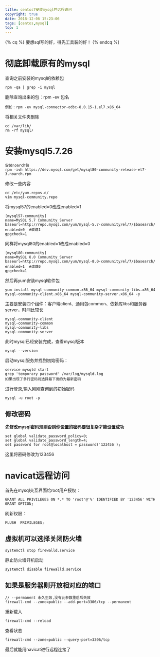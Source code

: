 ```yaml
---
title: centos7安装mysql并远程访问
copyright: true
date: 2018-12-06 15:23:06
tags: [centos,mysql]
top: 1
---
```



{% cq %}
要想sql写的好，得先工具装的好！
{% endcq %}
<!--more-->

# 彻底卸载原有的mysql
查询之前安装的mysql的依赖包
```
rpm -qa | grep -i mysql
```
删除查询出来的包：rpm  -ev 包名
```
例如：rpm -ev mysql-connector-odbc-8.0.15-1.el7.x86_64
```
将相关文件夹删除

```
cd /var/lib/
rm -rf mysql/
```

# 安装mysql5.7.26

```
安装noarch包
rpm -ivh https://dev.mysql.com/get/mysql80-community-release-el7-3.noarch.rpm
```
修改一些内容

    cd /etc/yum.repos.d/
    vim mysql-community.repo

将mysql57的enabled=0改成enabled=1

    [mysql57-community]
    name=MySQL 5.7 Community Server
    baseurl=http://repo.mysql.com/yum/mysql-5.7-community/el/7/$basearch/
    enabled=0  #改成1
    gpgcheck=1
同样将mysql80的enabled=1改成enabled=0

    [mysql80-community]
    name=MySQL 8.0 Community Server
    baseurl=http://repo.mysql.com/yum/mysql-8.0-community/el/7/$basearch/
    enabled=1  #改成0
    gpgcheck=1

然后再yum安装mysql软件包
```
yum install mysql-community-common.x86_64 mysql-community-libs.x86_64 mysql-community-client.x86_64 mysql-community-server.x86_64 -y
```
主要是安装四个组件：客户端client、通用包common、依赖库libs和服务器server，时间比较长

```
mysql-community-client
mysql-community-common
mysql-community-libs
mysql-community-server
```
此时mysql已经安装完成，查看mysql版本

    mysql --version

启动mysql服务并找到初始密码：

    service mysqld start
    grep 'temporary password' /var/log/mysqld.log
    如果出现了多行密码则选择最下面的为最新密码
进行登录,输入刚刚查询到的初始密码

    mysql -u root -p
## 修改密码
 **先修改mysql密码规则否则你设置的密码要很复杂才能设置成功** 

    set global validate_password_policy=0;
    set global validate_password_length=4;
    set password for root@localhost = password('123456');
这里将密码修改为123456


# navicat远程访问

首先在mysql交互界面给root用户授权：

    GRANT ALL PRIVILEGES ON *.* TO 'root'@'%' IDENTIFIED BY '123456' WITH GRANT OPTION;

刷新权限：

    FLUSH  PRIVILEGES;


## 虚拟机可以选择关闭防火墙

    systemctl stop firewalld.service
静止防火墙开机启动

    systemctl disable firewalld.service 
## 如果是服务器则开放相对应的端口

    // --permanent 永久生效,没有此参数重启后失效
    firewall-cmd --zone=public --add-port=3306/tcp --permanent 

重新载入

    firewall-cmd --reload
查看状态

    firewall-cmd --zone=public --query-port=3306/tcp

最后就能用navicat进行远程连接了

